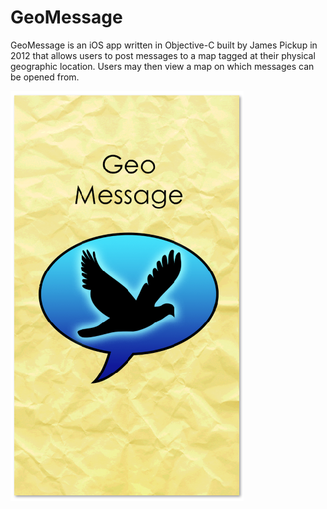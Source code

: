 # GeoMessage

GeoMessage is an iOS app written in Objective-C built by James Pickup in 2012 that allows users to post messages to a map tagged at their physical geographic location. Users may then view a map on which messages can be opened from.

![GeoMessageSplashScreen](documentation/ui-snippet.png)
